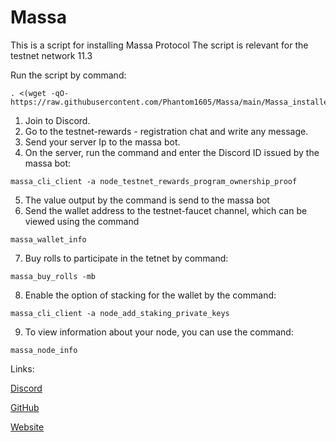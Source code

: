 # Massa
This is a script for installing Massa Protocol
The script is relevant for the testnet network 11.3

Run the script by command:
```
. <(wget -qO- https://raw.githubusercontent.com/Phantom1605/Massa/main/Massa_installer.sh)
```
1. Join to Discord. 
2. Go to the testnet-rewards - registration chat and write any message.
3. Send your server Ip to the massa bot.
4. On the server, run the command and enter the Discord ID issued by the massa bot:
```
massa_cli_client -a node_testnet_rewards_program_ownership_proof
```
5. The value output by the command is send to the massa bot
6. Send the wallet address to the testnet-faucet channel, which can be viewed using the command
```
massa_wallet_info
```
7. Buy rolls to participate in the tetnet by command:
```
massa_buy_rolls -mb
```
8. Enable the option of stacking for the wallet by the command:
```
massa_cli_client -a node_add_staking_private_keys
```
9. To view information about your node, you can use the command:
```
massa_node_info
```

Links:

[Discord](https://discord.gg/massa)

[GitHub](https://github.com/massalabs/massa)

[Website](https://massa.net)


